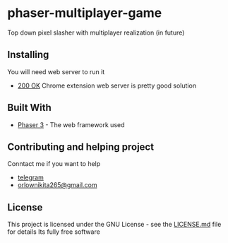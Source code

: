 # phaser-multiplayer-game
Top down pixel slasher with multiplayer realization (in future)

## Installing
You will need web server to run it
* [200 OK](https://chrome.google.com/webstore/detail/web-server-for-chrome/ofhbbkphhbklhfoeikjpcbhemlocgigb) Chrome extension web server is pretty good solution

## Built With
* [Phaser 3](https://phaser.io/phaser3) - The web framework used

## Contributing and helping project
Conntact me if you want to help
* [telegram](https://t.me/orlow)
* orlownikita265@gmail.com

## License

This project is licensed under the GNU License - see the [LICENSE.md](LICENSE.md) file for details
Its fully free software
